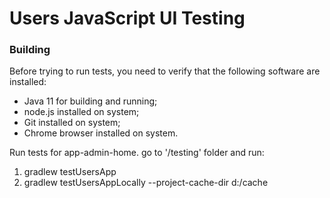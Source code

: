 Users JavaScript UI Testing
===

### Building

Before trying to run tests, you need to verify that the following software are installed:

* Java 11 for building and running;
* node.js installed on system;
* Git installed on system;
* Chrome browser installed on system.

Run tests for app-admin-home.
go to '/testing' folder and run:
  1. gradlew testUsersApp
  2. gradlew testUsersAppLocally  --project-cache-dir d:/cache



